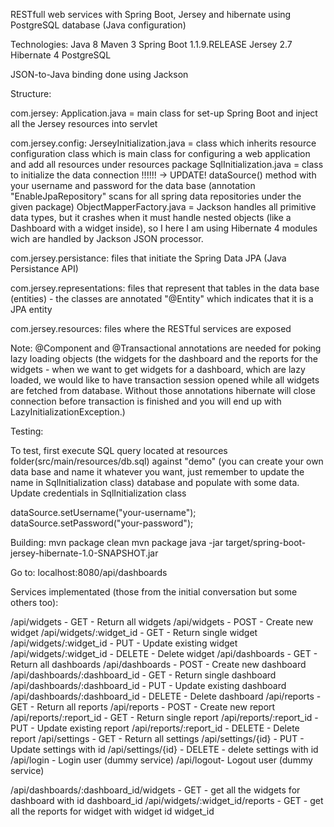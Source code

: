 RESTfull web services with Spring Boot, Jersey and hibernate using PostgreSQL database (Java configuration)

Technologies:
Java 8
Maven 3
Spring Boot 1.1.9.RELEASE
Jersey 2.7
Hibernate 4
PostgreSQL

JSON-to-Java binding done using Jackson


Structure:

com.jersey: Application.java = main class for set-up Spring Boot and inject all the Jersey resources into servlet

com.jersey.config:  JerseyInitialization.java = class which inherits resource configuration class which is main class for configuring a web application and add all resources under resources package
		    SqlInitialization.java = class to initialize the data connection !!!!!! -> UPDATE! dataSource() method with your username and password for the data base (annotation "EnableJpaRepository" scans for all spring data repositories under the given package)
		    ObjectMapperFactory.java = Jackson handles all primitive data types, but it crashes when it must handle nested objects (like a Dashboard with a widget inside), so I here I am using Hibernate 4 modules wich are handled by Jackson JSON processor. 

com.jersey.persistance: files that initiate the Spring Data JPA (Java Persistance API)

com.jersey.representations: files that represent that tables in the data base (entities) - the classes are annotated "@Entity"  which indicates that it is a JPA entity

com.jersey.resources: files where the RESTful services are exposed 

Note: @Component and @Transactional annotations are needed for poking lazy loading objects (the widgets for the dashboard and the reports for the widgets -  when we want to get widgets for a dashboard, which are lazy loaded, we would like to have transaction session opened while all widgets are fetched from database. Without those annotations hibernate will close connection before transaction is finished and you will end up with LazyInitializationException.)

Testing:

To test, first execute SQL query located at resources folder(src/main/resources/db.sql) against "demo" (you can create your own data base and name it whatever you want, just remember to update the name in SqlInitialization class) database and populate with some data.
Update credentials in SqlInitialization class

dataSource.setUsername("your-username");
dataSource.setPassword("your-password");

Building:
mvn package clean
mvn package
java -jar target/spring-boot-jersey-hibernate-1.0-SNAPSHOT.jar

Go to: localhost:8080/api/dashboards

Services implementated (those from the initial conversation but some others too):

/api/widgets - GET - Return all widgets
/api/widgets - POST - Create new widget
/api/widgets/:widget_id - GET - Return single widget
/api/widgets/:widget_id - PUT - Update existing widget
/api/widgets/:widget_id - DELETE - Delete widget
/api/dashboards - GET - Return all dashboards
/api/dashboards - POST - Create new dashboard
/api/dashboards/:dashboard_id - GET - Return single dashboard
/api/dashboards/:dashboard_id - PUT - Update existing dashboard
/api/dashboards/:dashboard_id - DELETE - Delete dashboard
/api/reports - GET - Return all reports
/api/reports - POST - Create new report
/api/reports/:report_id - GET - Return single report
/api/reports/:report_id - PUT - Update existing report
/api/reports/:report_id - DELETE - Delete report
/api/settings - GET - Return all settings
/api/settings/{id} - PUT - Update settings with id
/api/settings/{id} - DELETE - delete settings with id
/api/login - Login user (dummy service)
/api/logout- Logout user (dummy service)

/api/dashboards/:dashboard_id/widgets - GET - get all the widgets for dashboard with id dashboard_id
/api/widgets/:widget_id/reports - GET - get all the reports for widget with widget id widget_id
